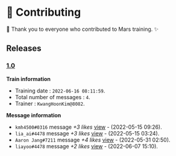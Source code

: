 
# 📝 Contributing
🎉 Thank you to everyone who contributed to Mars training. ✨

## Releases




### [1.0](https://github.com/ainft-team/soulvoting-training/blob/81a3182ba08cd7f4a6e07d6f51a04fea6996387b/data/elon.txt)
**Train information**
- Training date : `2022-06-16 08:11:59`.
- Total number of messages : `4`.
- Trainer : `KwangHoonKim@8082`.



**Message information**
- `kmh4500#0316` message _+3 likes_ [view](https://discord.com/channels/901771477928521758/901779211541434438/975328321502060575) - (2022-05-15 09:26).
- `lia_ai#4478` message _+3 likes_ [view](https://discord.com/channels/901771477928521758/901779211541434438/975237102038048808) - (2022-05-15 03:24).
- `Aaron Jang#7211` message _+4 likes_ [view](https://discord.com/channels/901771477928521758/901779211541434438/981026909267820624) - (2022-05-31 02:50).
- `liayoo#4478` message _+2 likes_ [view](https://discord.com/channels/901771477928521758/941327773841113098/983749737712873572) - (2022-06-07 15:10).
